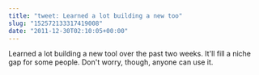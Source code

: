 ```yaml
---
title: "tweet: Learned a lot building a new too"
slug: "152572133317419008"
date: "2011-12-30T02:10:05+00:00"
---
```

Learned a lot building a new tool over the past two weeks.  It'll fill a niche gap for some people. Don't worry, though, anyone can use it.